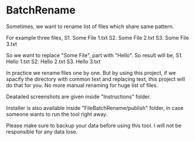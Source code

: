 # BatchRename
Sometimes, we want to rename list of files which share same pattern.

For example three files,
S1. Some File 1.txt
S2. Some File 2.txt
S3. Some File 3.txt

So we want to replace "Some File", part with "Hello".
So result will be,
S1. Hello 1.txt
S2. Hello 2.txt
S3. Hello 3.txt

In practice we rename files one by one.
But by using this project, if we spacify the directory with common text and replacing text, this project will do that for you.
No more manual renaming for huge list of files.

Deatailed screenshots are given inside "Instructions" folder.

Installer is also available inside "FileBatchRename/publish" folder, in case someone wants to run the tool right away.

Please make sure to backup your data before using this tool. I will not be responsible for any data lose.
